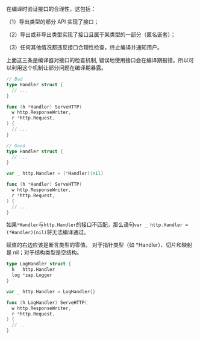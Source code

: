在编译时验证接口的合理性，这包括：

（1）导出类型的部分 API 实现了接口；

（2）导出或非导出类型实现了接口且属于某类型的一部分（匿名嵌套）；

（3）任何其他情况都违反接口合理性检查，终止编译并通知用户。

上面这三条是编译器对接口的检查机制, 错误地使用接口会在编译期报错。所以可以利用这个机制让部分问题在编译期暴露。
```go
// Bad
type Handler struct {
  // ...
}

func (h *Handler) ServeHTTP(
  w http.ResponseWriter,
  r *http.Request,
) {
  // ...
}

// Good
type Handler struct {
  // ...
}

var _ http.Handler = (*Handler)(nil)

func (h *Handler) ServeHTTP(
  w http.ResponseWriter,
  r *http.Request,
) {
  // ...
}
```
如果`*Handler`与`http.Handler`的接口不匹配，那么语句`var _ http.Handler = (*Handler)(nil)`将无法编译通过。

赋值的右边应该是断言类型的零值。 对于指针类型（如 *Handler）、切片和映射是 nil；对于结构类型是空结构。
```go
type LogHandler struct {
  h   http.Handler
  log *zap.Logger
}

var _ http.Handler = LogHandler{}

func (h LogHandler) ServeHTTP(
  w http.ResponseWriter,
  r *http.Request,
) {
  // ...
}
```